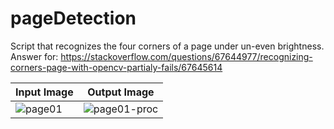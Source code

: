 # pageDetection
Script that recognizes the four corners of a page under un-even brightness.
Answer for: https://stackoverflow.com/questions/67644977/recognizing-corners-page-with-opencv-partialy-fails/67645614

|        Input Image        |Output Image             |
---------------------------|-------------------------------|
|![page01](https://user-images.githubusercontent.com/8327505/151108886-ac8f947b-3416-4f59-b118-9e1ad95c1010.jpg)|![page01-proc](https://user-images.githubusercontent.com/8327505/151108902-ad7f7a69-3745-4eaf-a420-66b5ecc12af6.jpg)
